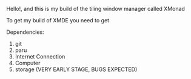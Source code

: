 Hello!, and this is my build of the tiling window manager called 
XMonad

To get my build of XMDE you need to get

Dependencies:

1) git
2) paru 
3) Internet Connection
4) Computer
5) storage
(VERY EARLY STAGE, BUGS EXPECTED)
